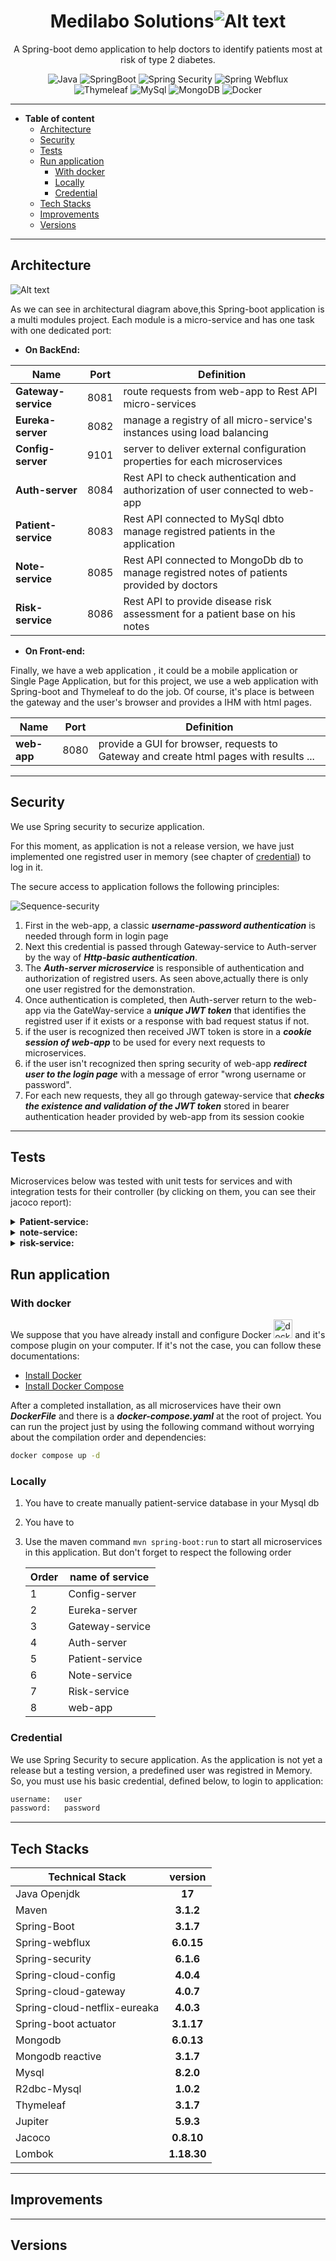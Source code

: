 # <div align="center">Medilabo Solutions![Alt text](image-1.png)</div>

<p style="text-align:center;">A Spring-boot demo application to help doctors to identify patients most at risk of type 2 diabetes.</p>

  <div style="text-align:center;">

  ![Java](https://img.shields.io/badge/17-%23437291?style=plastic&logo=Openjdk&logoColor=%23437291&label=OpenJdk&labelColor=grey) ![SpringBoot](https://img.shields.io/badge/3.1.7-grey?style=plastic&logo=Spring-Boot&logoColor=green&label=Spring-Boot&labelColor=grey&color=green) ![Spring Security](https://img.shields.io/badge/6.0.6-grey?style=plastic&logo=Spring-Security&logoColor=green&label=Spring-Security&labelColor=grey&color=green) ![Spring Webflux](https://img.shields.io/badge/6.0.15-grey?style=plastic&logo=react&logoColor=green&label=Spring_Webflux&labelColor=grey&color=green) </br> ![Thymeleaf](https://img.shields.io/badge/3.1.7-%23005F0F?style=plastic&logo=thymeleaf&logoColor=%23005F0F&label=Thymeleaf&labelColor=grey) ![MySql](https://img.shields.io/badge/8.2.0-%234479A1?style=plastic&logo=mysql&logoColor=%234479A1&label=MySql&labelColor=grey) ![MongoDB](https://img.shields.io/badge/6.0.13-%2347A248?style=plastic&logo=mongodb&logoColor=%2347A248&label=MongoDB&labelColor=grey) ![Docker](https://img.shields.io/badge/24.0.7-%232496ED?style=plastic&logo=docker&logoColor=%232496ED&label=Docker&labelColor=grey)

</div>

---

- **Table of content**
  - [Architecture](#architecture)
  - [Security](#Security)
  - [Tests](#Tests)
  - [Run application](#run-application)
    - [With docker](#with-docker)
    - [Locally](#locally)
    - [Credential](#credential)
  - [Tech Stacks](#tech-stacks)
  - [Improvements](#improvements)
  - [Versions](#versions)
  
---

## Architecture

![Alt text](Architecture.drawio.png)

As we can see in architectural diagram above,this Spring-boot application is a multi modules project. Each module is a micro-service and has one task with one dedicated port:

- **On BackEnd:**

Name  | Port| Definition
------|------|---------
 **Gateway-service** | 8081| route requests from web-app to Rest API micro-services
 **Eureka-server**   | 8082| manage a registry of all micro-service's instances using load balancing
 **Config-server**   | 9101| server to deliver external configuration properties for each microservices
 **Auth-server**     |8084| Rest API to check authentication and authorization of user connected to web-app
 **Patient-service** |8083 | Rest API connected to MySql dbto manage registred patients in the application
 **Note-service** |8085|Rest API connected to MongoDb db to manage registred notes of patients provided by doctors
 **Risk-service** |8086|Rest API to provide disease risk assessment for a patient base on his notes

- **On Front-end:**

Finally, we have a web application , it could be a mobile application or Single Page Application, but for this project, we use a web application with Spring-boot and Thymeleaf to do the job. Of course, it's place is between the gateway and the user's browser and provides a IHM with html pages.

Name         | Port | Definition
-------------|------|----------
 **web-app** | 8080 | provide a GUI for browser, requests to Gateway and create html pages with results ...

---

## Security

We use Spring security to securize application.

For this moment, as application is not a release version, we have just implemented one registred user in memory (see chapter of [credential](#credential)) to log in it.

The secure access to application follows the following principles:

![Sequence-security](security-flux.drawio.png)

1. First in the web-app, a classic ***username-password authentication*** is needed through form in login page
2. Next this credential is passed through Gateway-service to Auth-server by the way of ***Http-basic authentication***.
3. The ***Auth-server microservice*** is responsible of authentication and authorization of registred users. As seen above,actually there is only one user registred for the demonstration.
4. Once authentication is completed, then Auth-server return to the web-app via the GateWay-service a ***unique JWT token*** that identifies the registred user if it exists or a response with  bad request status if not.
5. if the user is recognized then received JWT token is store in a ***cookie session of web-app*** to be used for every next requests to microservices.
6. if the user isn't recognized then spring security of web-app ***redirect user to the login page*** with a message of error "wrong username or password".
7. For each new requests, they all go through gateway-service that ***checks the existence and validation of the JWT token*** stored in bearer authentication header provided by web-app from its session cookie

---

## Tests

Microservices below was tested with unit tests for services and with integration tests for their controller (by clicking on them, you can see their jacoco report):

<details><summary><strong>Patient-service:</strong></summary>

  ![alt](jacoco-patient.png)
</details>
<details><summary><strong>note-service:</strong></summary>

  ![alt](jacoco-note.png)
</details>

<details><summary><strong>risk-service:</strong></summary>

  ![alt](jacoco-risk.png)
</details>

## Run application

### With docker

We suppose that you have already install and configure Docker <img src="docker-color.svg" alt="docker-svg" width="30"> and it's compose plugin on your computer. If it's not the case, you can follow these documentations:

- [Install Docker](https://docs.docker.com/get-docker/)
- [Install Docker Compose](https://docs.docker.com/compose/install/)

After a completed installation, as all microservices have their own ***DockerFile*** and there is a ***docker-compose.yaml*** at the root of project. You can run the project just by using the following command without worrying about the compilation order and dependencies:

```bash
docker compose up -d
```

### Locally

1. You have to create manually patient-service database in your Mysql db
2. You have to
3. Use the maven command `mvn spring-boot:run` to start all microservices in this application. But don't forget to respect the following order

    Order | name of service
    ------|----------------
    1|Config-server
    2|Eureka-server
    3|Gateway-service
    4|Auth-server
    5|Patient-service
    6|Note-service
    7|Risk-service
    8|web-app

### Credential

We use Spring Security to secure application. As the application is not yet a release but a testing version, a predefined user was registred in Memory. So, you must use his basic credential, defined below, to login to application:

```bash
username:   user
password:   password
```

---

## Tech Stacks

Technical Stack|version
---------------|:------:
Java Openjdk| **17**
Maven |**3.1.2**
Spring-Boot| **3.1.7**
Spring-webflux|**6.0.15**
Spring-security |**6.1.6**
Spring-cloud-config |**4.0.4**
Spring-cloud-gateway |**4.0.7**
Spring-cloud-netflix-eureaka |**4.0.3**
Spring-boot actuator |**3.1.17**
Mongodb|**6.0.13**
Mongodb reactive |**3.1.7**
Mysql | **8.2.0**
R2dbc-Mysql |**1.0.2**
Thymeleaf |**3.1.7**
Jupiter |**5.9.3**
Jacoco |**0.8.10**
Lombok |**1.18.30**

---

## Improvements

---

## Versions
